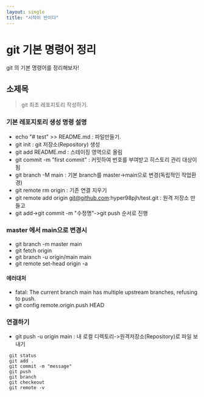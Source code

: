 ```yaml
---
layout: single
title: "시작이 반이다"
---
```


# git 기본 명령어 정리
git 의 기본 명령어를 정리해보자!
## 소제목
> git 최초 레포지토리 작성하기.

### 기본 레포지토리 생성 명령 설명
- echo "# test" >> README.md : 파일만들기.
- git init : git 저장소(Repository) 생성
- git add README.md : 스테이징 영역으로 올림
- git commit -m "first commit" : 커밋하여 번호를 부여받고 히스토리 관리 대상이 됨
- git branch -M main : 기본 branch를 master->main으로 변경(독립적인 작업환경)
- git remote rm origin : 기존 연결 지우기
- git remote add origin git@github.com:hyper98pjh/test.git : 원격 저장소 만들고 
- git add->git commit -m "수정명"->git push 순서로 진행

### master 에서 main으로 변경시 
- git branch -m master main
- git fetch origin
- git branch -u origin/main main
- git remote set-head origin -a

#### 에러대처 
- fatal: The current branch main has multiple upstream branches, refusing to push. 
- git config remote.origin.push HEAD

### 연결하기
- git push -u origin main : 내 로컬 디렉토리->원격저장소(Repository)로 파일 보내기


``` 
 git status
 git add .
 git commit -m "message"
 git push
 git branch
 git checkeout
 git remote -v 
```